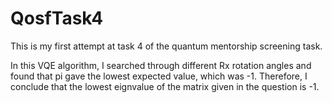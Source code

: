 # QosfTask4

This is my first attempt at task 4 of the quantum mentorship screening task. 

In this VQE algorithm, I searched through different Rx rotation angles and found that pi gave the lowest expected value, which was -1. Therefore, I conclude that the lowest eignvalue of the matrix given in the question is -1.
